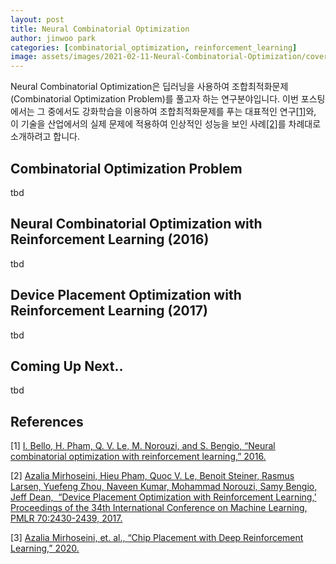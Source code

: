 ```yaml
---
layout: post
title: Neural Combinatorial Optimization
author: jinwoo park
categories: [combinatorial_optimization, reinforcement_learning]
image: assets/images/2021-02-11-Neural-Combinatorial-Optimization/cover.png
---
```


Neural Combinatorial Optimization은 딥러닝을 사용하여 조합최적화문제(Combinatorial Optimization Problem)를 풀고자 하는 연구분야입니다. 이번 포스팅에서는 그 중에서도 강화학습을 이용하여 조합최적화문제를 푸는 대표적인 연구[[1]](#ref-1)와, 이 기술을 산업에서의 실제 문제에 적용하여 인상적인 성능을 보인 사례[[2]](#ref-2)를 차례대로 소개하려고 합니다.

## Combinatorial Optimization Problem

tbd

## Neural Combinatorial Optimization with Reinforcement Learning (2016)

tbd

## Device Placement Optimization with Reinforcement Learning (2017)

tbd

## Coming Up Next..

tbd

## References

<a name="ref-1">[1]</a>  [I. Bello, H. Pham, Q. V. Le, M. Norouzi, and S. Bengio, “Neural combinatorial optimization with reinforcement learning,” 2016.](https://arxiv.org/abs/1611.09940)

<a name="ref-2">[2]</a>  [Azalia Mirhoseini, Hieu Pham, Quoc V. Le, Benoit Steiner, Rasmus Larsen, Yuefeng Zhou, Naveen Kumar, Mohammad Norouzi, Samy Bengio, Jeff Dean,  “Device Placement Optimization with Reinforcement Learning,’ Proceedings of the 34th International Conference on Machine Learning, PMLR 70:2430-2439, 2017.](http://proceedings.mlr.press/v70/mirhoseini17a.html)

<a name="ref-3">[3]</a>  [Azalia Mirhoseini, et. al., “Chip Placement with Deep Reinforcement Learning,” 2020.](https://arxiv.org/abs/2004.10746)

